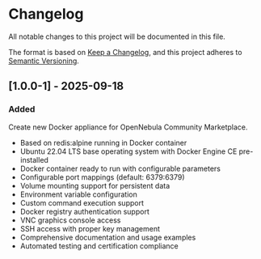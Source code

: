 # Changelog

All notable changes to this project will be documented in this file.

The format is based on [Keep a Changelog](https://keepachangelog.com/en/1.1.0/),
and this project adheres to [Semantic Versioning](https://semver.org/spec/v2.0.0.html).

## [1.0.0-1] - 2025-09-18

### Added

Create new Docker appliance for OpenNebula Community Marketplace.

- Based on redis:alpine running in Docker container
- Ubuntu 22.04 LTS base operating system with Docker Engine CE pre-installed
- Docker container ready to run with configurable parameters
- Configurable port mappings (default: 6379:6379)
- Volume mounting support for persistent data
- Environment variable configuration
- Custom command execution support
- Docker registry authentication support
- VNC graphics console access
- SSH access with proper key management
- Comprehensive documentation and usage examples
- Automated testing and certification compliance
